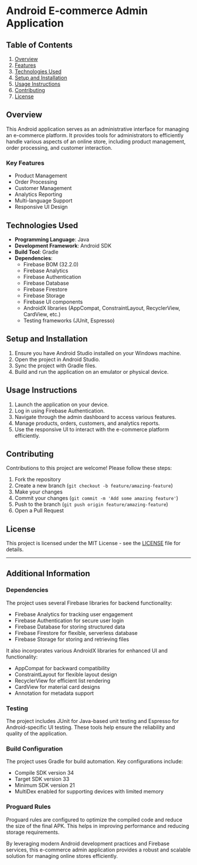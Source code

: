 # Android E-commerce Admin Application

## Table of Contents
1. [Overview](#overview)
2. [Features](#features)
3. [Technologies Used](#technologies-used)
4. [Setup and Installation](#setup-and-installation)
5. [Usage Instructions](#usage-instructions)
6. [Contributing](#contributing)
7. [License](#license)

## Overview

This Android application serves as an administrative interface for managing an e-commerce platform. It provides tools for administrators to efficiently handle various aspects of an online store, including product management, order processing, and customer interaction.

### Key Features

- Product Management
- Order Processing
- Customer Management
- Analytics Reporting
- Multi-language Support
- Responsive UI Design

## Technologies Used

- **Programming Language**: Java
- **Development Framework**: Android SDK
- **Build Tool**: Gradle
- **Dependencies**:
  - Firebase BOM (32.2.0)
  - Firebase Analytics
  - Firebase Authentication
  - Firebase Database
  - Firebase Firestore
  - Firebase Storage
  - Firebase UI components
  - AndroidX libraries (AppCompat, ConstraintLayout, RecyclerView, CardView, etc.)
  - Testing frameworks (JUnit, Espresso)

## Setup and Installation

1. Ensure you have Android Studio installed on your Windows machine.
2. Open the project in Android Studio.
3. Sync the project with Gradle files.
4. Build and run the application on an emulator or physical device.

## Usage Instructions

1. Launch the application on your device.
2. Log in using Firebase Authentication.
3. Navigate through the admin dashboard to access various features.
4. Manage products, orders, customers, and analytics reports.
5. Use the responsive UI to interact with the e-commerce platform efficiently.

## Contributing

Contributions to this project are welcome! Please follow these steps:

1. Fork the repository
2. Create a new branch (`git checkout -b feature/amazing-feature`)
3. Make your changes
4. Commit your changes (`git commit -m 'Add some amazing feature'`)
5. Push to the branch (`git push origin feature/amazing-feature`)
6. Open a Pull Request

## License

This project is licensed under the MIT License - see the [LICENSE](LICENSE) file for details.

---

## Additional Information

### Dependencies

The project uses several Firebase libraries for backend functionality:

- Firebase Analytics for tracking user engagement
- Firebase Authentication for secure user login
- Firebase Database for storing structured data
- Firebase Firestore for flexible, serverless database
- Firebase Storage for storing and retrieving files

It also incorporates various AndroidX libraries for enhanced UI and functionality:

- AppCompat for backward compatibility
- ConstraintLayout for flexible layout design
- RecyclerView for efficient list rendering
- CardView for material card designs
- Annotation for metadata support

### Testing

The project includes JUnit for Java-based unit testing and Espresso for Android-specific UI testing. These tools help ensure the reliability and quality of the application.

### Build Configuration

The project uses Gradle for build automation. Key configurations include:

- Compile SDK version 34
- Target SDK version 33
- Minimum SDK version 21
- MultiDex enabled for supporting devices with limited memory

### Proguard Rules

Proguard rules are configured to optimize the compiled code and reduce the size of the final APK. This helps in improving performance and reducing storage requirements.

By leveraging modern Android development practices and Firebase services, this e-commerce admin application provides a robust and scalable solution for managing online stores efficiently.